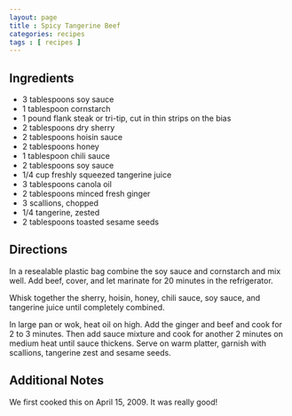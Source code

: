 ```yaml
---
layout: page
title : Spicy Tangerine Beef
categories: recipes
tags : [ recipes ]
---
```


## Ingredients

*  3 tablespoons soy sauce
*  1 tablespoon cornstarch
*  1 pound flank steak or tri-tip, cut in thin strips on the bias
*  2 tablespoons dry sherry
*  2 tablespoons hoisin sauce
*  2 tablespoons honey
*  1 tablespoon chili sauce
*  2 tablespoons soy sauce
*  1/4 cup freshly squeezed tangerine juice
*  3 tablespoons canola oil
*  2 tablespoons minced fresh ginger
*  3 scallions, chopped
*  1/4 tangerine, zested
*  2 tablespoons toasted sesame seeds

## Directions

In a resealable plastic bag combine the soy sauce and cornstarch and mix well. Add beef, cover, and let marinate for 20 minutes in the refrigerator.

Whisk together the sherry, hoisin, honey, chili sauce, soy sauce, and tangerine juice until completely combined.

In large pan or wok, heat oil on high. Add the ginger and beef and cook for 2 to 3 minutes. Then add sauce mixture and cook for another 2 minutes on medium heat until sauce thickens. Serve on warm platter, garnish with scallions, tangerine zest and sesame seeds.

## Additional Notes

We first cooked this on April 15, 2009. It was really good!

